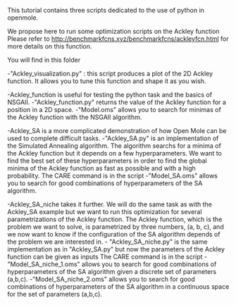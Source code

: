 This tutorial contains three scripts dedicated to the use of python in openmole.

We propose here to run some optimization scripts on the Ackley function
Please refer to http://benchmarkfcns.xyz/benchmarkfcns/ackleyfcn.html for more details on this function.

You will find in this folder

-"Ackley_visualization.py" : this script produces a plot of the 2D Ackley function. It allows you to
  tune this function and shape it as you wish.

-Ackley_function is useful for testing the python task and the basics of NSGAII.
	-"Ackley_function.py" returns the value of the Ackley function for a position in a 2D space.
	-"Model.oms" allows you to search for minimas of the Ackley function with the NSGAII algorithm.

-Ackley_SA is a more complicated demonstration of how Open Mole can be used to complete difficult tasks.
	-"Ackley_SA.py" is an implementation of the Simulated Annealing algorithm. The algorithm searchs
	  for a minima of the Ackley function but it depends on a few hyperparameters. We want to find
	  the best set of these hyperparameters in order to find the global minima of the Ackley function
	  as fast as possible and with a high probability.
	  The CARE command is in the script
	-"Model_SA.oms" allows you to search for good combinations of hyperparameters of the SA algorithm.

-Ackley_SA_niche takes it further. We will do the same task as with the Ackley_SA example but we want to run
	this optimization for several parametrizations of the Ackley function. The Ackley function, which is
	the problem we want to solve, is parametrized by three numbers, (a, b, c), and we now want to know
	if the configuration of the SA algorithm depends of the problem we are interested in.
	- "Ackley_SA_niche.py" is the same implementation as in "Ackley_SA.py" but now the parameters of the
	   Ackley function can be given as inputs
	   The CARE command is in the script
	-"Model_SA_niche_1.oms" allows you to search for good combinations of hyperparameters of the SA algorithm
	  given a discrete set of parameters (a,b,c).
	-"Model_SA_niche_2.oms" allows you to search for good combinations of hyperparameters of the SA algorithm
	  in a continuous space for the set of parameters (a,b,c).
